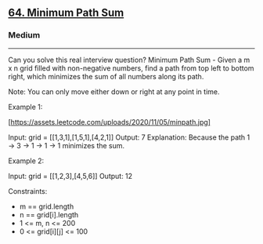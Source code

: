 <h2><a href="https://leetcode.com/problems/minimum-path-sum/">64. Minimum Path Sum</a></h2><h3>Medium</h3><hr>Can you solve this real interview question? Minimum Path Sum - Given a m x n grid filled with non-negative numbers, find a path from top left to bottom right, which minimizes the sum of all numbers along its path.

Note: You can only move either down or right at any point in time.



Example 1:

[https://assets.leetcode.com/uploads/2020/11/05/minpath.jpg]

Input: grid = [[1,3,1],[1,5,1],[4,2,1]]
Output: 7
Explanation: Because the path 1 → 3 → 1 → 1 → 1 minimizes the sum.

Example 2:

Input: grid = [[1,2,3],[4,5,6]]
Output: 12



Constraints:

- m == grid.length
- n == grid[i].length
- 1 <= m, n <= 200
- 0 <= grid[i][j] <= 100
